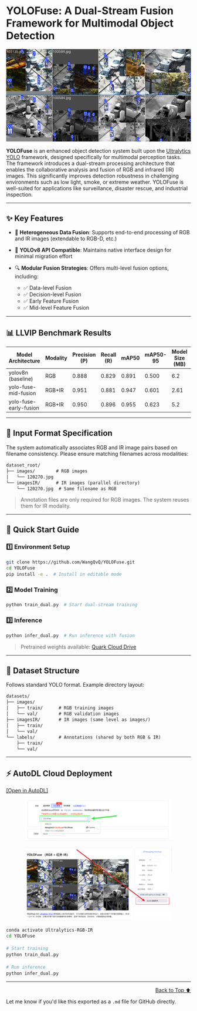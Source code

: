 
# YOLOFuse: A Dual-Stream Fusion Framework for Multimodal Object Detection

<p align="center">
  <img src="examples/Images/rgbir.png" alt="RGB-IR Multimodal Fusion Architecture" width="600"/>
</p>

**YOLOFuse** is an enhanced object detection system built upon the [Ultralytics YOLO](https://github.com/ultralytics/ultralytics) framework, designed specifically for multimodal perception tasks. The framework introduces a dual-stream processing architecture that enables the collaborative analysis and fusion of RGB and infrared (IR) images. This significantly improves detection robustness in challenging environments such as low light, smoke, or extreme weather. YOLOFuse is well-suited for applications like surveillance, disaster rescue, and industrial inspection.

---

## ✨ Key Features

* 🚀 **Heterogeneous Data Fusion**: Supports end-to-end processing of RGB and IR images (extendable to RGB-D, etc.)
* 🔧 **YOLOv8 API Compatible**: Maintains native interface design for minimal migration effort
* 🔍 **Modular Fusion Strategies**: Offers multi-level fusion options, including:

  * ✅ Data-level Fusion
  * ✅ Decision-level Fusion
  * ✅ Early Feature Fusion
  * ✅ Mid-level Feature Fusion

---

## 📊 LLVIP Benchmark Results

| Model Architecture     | Modality | Precision (P) | Recall (R) | mAP50 | mAP50-95 | Model Size (MB) | GFLOPs |
| ---------------------- | -------- | ------------- | ---------- | ----- | -------- | --------------- | ------ |
| yolov8n (baseline)     | RGB      | 0.888         | 0.829      | 0.891 | 0.500    | 6.2             | 8.1    |
| yolo-fuse-mid-fusion   | RGB+IR   | 0.951         | 0.881      | 0.947 | 0.601    | 2.61            | 3.2    |
| yolo-fuse-early-fusion | RGB+IR   | 0.950         | 0.896      | 0.955 | 0.623    | 5.2             | 6.7    |

---

## 🧩 Input Format Specification

The system automatically associates RGB and IR image pairs based on filename consistency. Please ensure matching filenames across modalities:

```
dataset_root/
├── images/        # RGB images
│   └── 120270.jpg 
└── imagesIR/      # IR images (parallel directory)
    └── 120270.jpg  # Same filename as RGB
```

> Annotation files are only required for RGB images. The system reuses them for IR modality.

---

## 🚀 Quick Start Guide

### 1️⃣ Environment Setup

```bash
git clone https://github.com/WangQvQ/YOLOFuse.git
cd YOLOFuse
pip install -e .  # Install in editable mode
```

### 2️⃣ Model Training

```bash
python train_dual.py  # Start dual-stream training
```

### 3️⃣ Inference

```bash
python infer_dual.py  # Run inference with fusion
```

> Pretrained weights available: [Quark Cloud Drive](https://pan.quark.cn/s/5e8f1c94ae5d)

---

## 📂 Dataset Structure

Follows standard YOLO format. Example directory layout:

```
datasets/
├── images/
│   ├── train/      # RGB training images
│   └── val/        # RGB validation images
├── imagesIR/       # IR images (same level as images/)
│   ├── train/
│   └── val/
└── labels/         # Annotations (shared by both RGB & IR)
    ├── train/
    └── val/
```

---

## ⚡ AutoDL Cloud Deployment

[\[Open in AutoDL\]](https://www.codewithgpu.com/i/WangQvQ/YOLOFuse/YOLOFuse)

<p align="center">
  <img src="examples/Images/autodl.png" alt="AutoDL Platform Interface" width="400"/> 
</p>

<p align="center">
  <img src="examples/Images/dutodlcreate.png" alt="Instance Creation Workflow" width="400"/>
</p>

```bash
conda activate Ultralytics-RGB-IR
cd YOLOFuse

# Start training
python train_dual.py

# Run inference
python infer_dual.py
```

---

<p align="right"><a href="#yolofuse-a-dual-stream-fusion-framework-for-multimodal-object-detection">Back to Top ⬆️</a></p>

Let me know if you'd like this exported as a `.md` file for GitHub directly.
